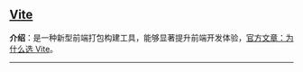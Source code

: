 ## [Vite](https://vitejs.cn/vite3-cn/guide/)
**介绍**：是一种新型前端打包构建工具，能够显著提升前端开发体验，[官方文章：为什么选 Vite](https://vitejs.cn/vite3-cn/guide/why.html)。

---

